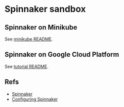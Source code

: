
# Spinnaker sandbox

## Spinnaker on Minikube

See [minikube README](./minikube/README.md).

## Spinnaker on Google Cloud Platform

See [tutorial README](./tutorial/README.md).

## Refs

* [Spinnaker](https://www.spinnaker.io/)
* [Configuring Spinnaker](https://www.travistomsu.com/2016/12/19/configuring-spinnaker/)
